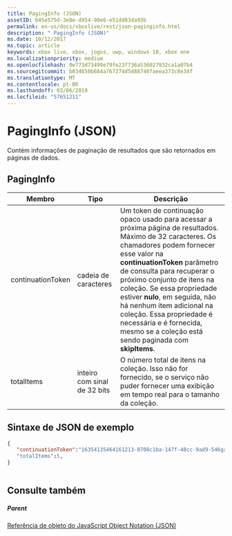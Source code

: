 ```yaml
---
title: PagingInfo (JSON)
assetID: 645e575d-3e8e-d954-90e6-e51dd83da93b
permalink: en-us/docs/xboxlive/rest/json-paginginfo.html
description: " PagingInfo (JSON)"
ms.date: 10/12/2017
ms.topic: article
keywords: xbox live, xbox, jogos, uwp, windows 10, xbox one
ms.localizationpriority: medium
ms.openlocfilehash: 0e773d73499e79fe23f736a536027932ca1a07b4
ms.sourcegitcommit: b034650b684a767274d5d88746faeea373c8e34f
ms.translationtype: MT
ms.contentlocale: pt-BR
ms.lasthandoff: 03/06/2019
ms.locfileid: "57651211"
---
```

# <a name="paginginfo-json"></a>PagingInfo (JSON)
Contém informações de paginação de resultados que são retornados em páginas de dados. 
<a id="ID4EN"></a>

 
## <a name="paginginfo"></a>PagingInfo
 
| Membro| Tipo| Descrição| 
| --- | --- | --- | 
| continuationToken| cadeia de caracteres| Um token de continuação opaco usado para acessar a próxima página de resultados. Máximo de 32 caracteres. Os chamadores podem fornecer esse valor na <b>continuationToken</b> parâmetro de consulta para recuperar o próximo conjunto de itens na coleção. Se essa propriedade estiver <b>nulo</b>, em seguida, não há nenhum item adicional na coleção. Essa propriedade é necessária e é fornecida, mesmo se a coleção está sendo paginada com <b>skipItems</b>.| 
| totalItems| inteiro com sinal de 32 bits| O número total de itens na coleção. Isso não for fornecido, se o serviço não puder fornecer uma exibição em tempo real para o tamanho da coleção.| 
  
<a id="ID4E4B"></a>

 
## <a name="sample-json-syntax"></a>Sintaxe de JSON de exemplo
 

```json
{
   "continuationToken":"16354135464161213-0708c1ba-147f-48cc-9ad9-546gaadg648"
   "totalItems":5,
}
    
```

  
<a id="ID4EGC"></a>

 
## <a name="see-also"></a>Consulte também
 
<a id="ID4EIC"></a>

 
##### <a name="parent"></a>Parent 

[Referência de objeto do JavaScript Object Notation (JSON)](atoc-xboxlivews-reference-json.md)

   